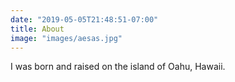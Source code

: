 ```yaml
---
date: "2019-05-05T21:48:51-07:00"
title: About
image: "images/aesas.jpg"
---
```


I was born and raised on the island of Oahu, Hawaii.